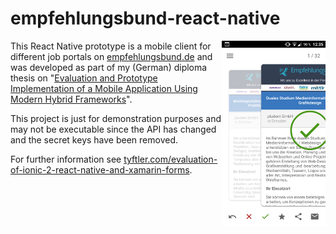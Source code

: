 # empfehlungsbund-react-native

<img src="screenshot.png" width="33%" alt="Screenshot" align="right">

This React Native prototype is a mobile client for different job portals on [empfehlungsbund.de](https://www.empfehlungsbund.de) and was developed as part of my (German) diploma thesis on "[Evaluation and Prototype Implementation of a Mobile Application Using Modern Hybrid Frameworks](https://www.tyftler.com/evaluation-of-ionic-2-react-native-and-xamarin-forms/)".

This project is just for demonstration purposes and may not be executable since the API has changed and the secret keys have been removed.

For further information see [tyftler.com/evaluation-of-ionic-2-react-native-and-xamarin-forms](https://www.tyftler.com/evaluation-of-ionic-2-react-native-and-xamarin-forms/).
